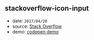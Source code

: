 ## stackoverflow-icon-input

* date: `2017/04/20`
* source: [Stack Overflow](http://stackoverflow.com/)
* demo: [codepen demo](https://codepen.io/yrq110/pen/dWGrNe)
